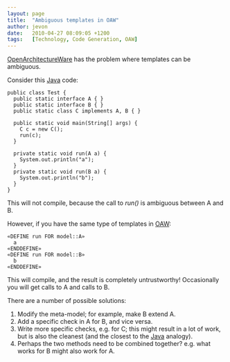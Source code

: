 ```yaml
---
layout: page
title:  "Ambiguous templates in OAW"
author: jevon
date:   2010-04-27 08:09:05 +1200
tags:   [Technology, Code Generation, OAW]
---
```


[OpenArchitectureWare](openArchitectureWare.md) has the problem where templates can be ambiguous.

Consider this [Java](Java.md) code:

```
public class Test {
  public static interface A { }
  public static interface B { }
  public static class C implements A, B { }
  
  public static void main(String[] args) {
    C c = new C();
    run(c);
  }

  private static void run(A a) {
    System.out.println("a");
  }
  private static void run(B a) {
    System.out.println("b");
  }
}
```

This will not compile, because the call to _run()_ is ambiguous between A and B.

However, if you have the same type of templates in [OAW](OAW.md):

```
«DEFINE run FOR model::A»
  a
«ENDDEFINE»
«DEFINE run FOR model::B»
  b
«ENDDEFINE»
```

This will compile, and the result is completely untrustworthy! Occasionally you will get calls to A and calls to B.

There are a number of possible solutions:

1. Modify the meta-model; for example, make B extend A.
1. Add a specific check in A for B, and vice versa.
1. Write more specific checks, e.g. for C; this might result in a lot of work, but is also the cleanest (and the closest to the [Java](Java.md) analogy).
1. Perhaps the two methods need to be combined together? e.g. what works for B might also work for A.
